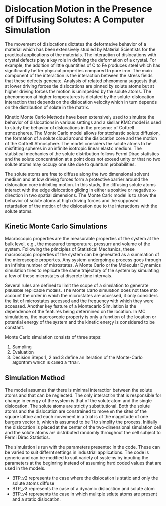 # Dislocation Motion in the Presence of Diffusing Solutes: A Computer Simulation
The movement of dislocations dictates the deformative behavior of a material which has been extensively studied by Material Scientists for the practical applications of the materials. The interaction of dislocations with crystal defects play a key role in defining the deformation of a crystal. For example, the addition of little quantities of C to Fe produces steel which has significantly better physical properties compared to pure iron. The main component of the interaction is the interaction between the stress fields that these defects generate.  Analysis of related phenomena suggests that at lower driving forces the dislocations are pinned by solute atoms but at higher driving forces the motion is unimpeded by the solute atoms. The phenomenon at higher temperatures is dictated by the solute-dislocation interaction that depends on the dislocation velocity which in turn depends on the distribution of solute in the matrix. 

Kinetic Monte Carlo Methods have been extensively used to simulate the behavior of dislocations in various settings and a similar KMC model is used to study the behavior of dislocations in the presence of Cottrell atmospheres. The Monte Carlo model allows for stochastic solute diffusion, the formation of a solute cloud around the dislocation core and the motion of the Cottrell Atmosphere. The model considers the solute atoms to be misfitting spheres in an infinite isotropic linear elastic medium. The statistical mechanics of the solute distribution follows Fermi Dirac statistics and the solute concentration at a point does not exceed unity or that no two solute atoms may occupy one site due to quantum probabilities. 

The solute atoms are free to diffuse along the two dimensional solvent medium and at low driving forces form a protective barrier around the dislocation core inhibiting motion. In this study, the diffusing solute atoms interact with the edge dislocation gliding in either a positive or negative x-direction in two spatial dimensions. The Monte Carlo model is to show the behavior of solute atoms at high driving forces and the supposed retardation of the motion of the dislocation due to the interactions with the solute atoms.  

## Kinetic Monte Carlo Simulations
Macroscopic properties are the measurable properties of the system at the bulk level, e.g., the measured temperature, pressure and volume of the system. Following the principles of Statistical Mechanics, these macroscopic properties of the system can be generated as a summation of the microscopic properties. Any system undergoing a process goes through an infinite number of microstates. A Monte Carlo or the Molecular Dynamics simulation tries to replicate the same trajectory of the system by simulating a few of these microstates at discrete time intervals.

Several rules are defined to limit the scope of a simulation to generate plausible replicable models. The Monte Carlo simulation does not take into account the order in which the microstates are accessed, it only considers the list of microstates accessed and the frequency with which they were accessed. Another key feature of a Montecarlo Simulation is the dependence of the features being determined on the location. In MC simulations, the macroscopic property is only a function of the location or potential energy of the system and the kinetic energy is considered to be constant. 

Monte Carlo simulation consists of three steps:
1. Sampling
2. Evaluation
3. Decision
Steps 1, 2 and 3 define an iteration of the Monte-Carlo algorithm which is called a “trial”.

## Simulation Method
The model assumes that there is minimal interaction between the solute atoms and that can be neglected. The only interaction that is responsible for change in energy of the system is that of the solute atom and the single dislocation. The solute atoms are strictly substitutional. Both the solute atoms and the dislocation are constrained to move on the sites of the square lattice and each movement in a trial is of the magnitude of one burgers vector b, which is assumed to be 1 to simplify the process. Initially the dislocation is placed at the center of the two-dimensional simulation cell and the solute atoms are distributed randomly throughout the cell subject to Fermi Dirac Statistics. 

The simulation is run with the parameters presented in the code. These can be varied to suit differnt settings in industrial applications. The code is generic and can be modified to suit variety of systems by inputing the parameters at the beginning instead of assuming hard coded values that are used in the models. 
- BTP_v2 represents the case where the dislocation is static and only the solute atoms diffuse
- BTP_v3 represents the case of a dynamic dislocation and solute atom
- BTP_v4 represents the case in which mulitple solute atoms are present and a static dislocation.
